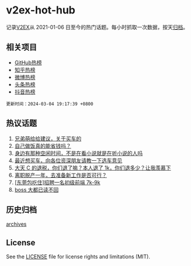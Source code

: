 # v2ex-hot-hub

 记录[V2EX](https://www.v2ex.com/)从 2021-01-06 日至今的热门话题。每小时抓取一次数据，按天[归档](archives)。
 
 ## 相关项目

- [GitHub热榜](https://github.com/it985/github-hot-hub)
- [知乎热榜](https://github.com/it985/zhihu-hot-hub)
- [微博热榜](https://github.com/it985/weibo-hot-hub)
- [头条热榜](https://github.com/it985/toutiao-hot-hub)
- [抖音热榜](https://github.com/it985/douyin-hot-hub)


 `更新时间：2024-03-04 19:17:39 +0800`

## 热议话题

1. [兄弟萌给给建议，关于买车的](https://www.v2ex.com/t/1020339)
1. [自己做饭真的能省钱吗？](https://www.v2ex.com/t/1020456)
1. [身边有那种空闲时间，不是在看小说就是在听小说的人吗](https://www.v2ex.com/t/1020265)
1. [最近想买车，向各位资深朋友请教一下选车意见](https://www.v2ex.com/t/1020324)
1. [大天 C 的退税，你们退了嘛？本人退了 1k，你们退多少？让我羡慕下](https://www.v2ex.com/t/1020373)
1. [离职脱产一年，去准备新工作是否可行？](https://www.v2ex.com/t/1020306)
1. [[东莞包吃住]招聘一名初级前端 7k-9k](https://www.v2ex.com/t/1020325)
1. [boss 大都已读不回](https://www.v2ex.com/t/1020382)

## 历史归档

[archives](archives)

## License

See the [LICENSE](LICENSE) file for license rights and limitations (MIT).

